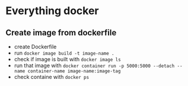 # Everything docker


## Create image from dockerfile
- create Dockerfile
- run `docker image build -t image-name .`
- check if image is built with `docker image ls`
- run that image with `docker container run -p 5000:5000 --detach --name container-name image-name:image-tag`
- check containe with `docker ps`